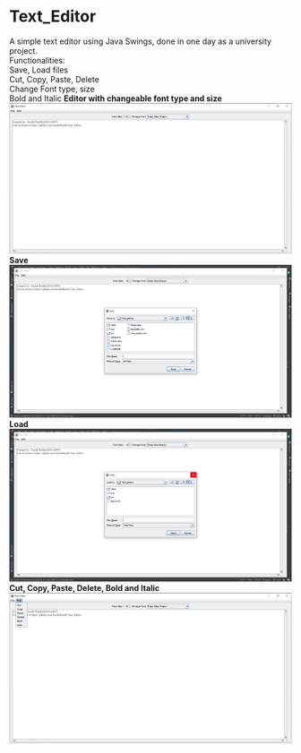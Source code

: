 # Text_Editor
A simple text editor using Java Swings, done in one day as a university project.\
Functionalities:\
Save, Load files\
Cut, Copy, Paste, Delete\
Change Font type, size\
Bold and Italic
**Editor with changeable font type and size**
![Editor](./Editor.png)
**Save**
![Save](./Save.png)
**Load**
![Load](./Load.png)
**Cut, Copy, Paste, Delete, Bold and Italic**
![CCP](./Edit.png)
